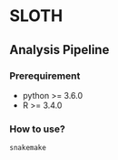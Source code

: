 # SLOTH

## Analysis Pipeline

### Prerequirement

- python >= 3.6.0
- R >= 3.4.0

### How to use?

```bash
snakemake
```
